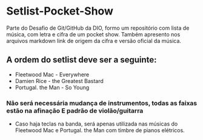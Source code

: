 # Setlist-Pocket-Show
Parte do Desafio de Git/GitHub da DIO, formo um repositório com lista de música, com letra e cifra de um pocket show. Também apresento nos arquivos markdown link de origem da cifra e versão oficial da música.
## A ordem do setlist deve ser a seguinte:
- Fleetwood Mac - Everywhere
- Damien Rice - the Greatest Bastard
- Portugal. the Man - So Young

### Não será necessária mudança de instrumentos, todas as faixas estão na afinação E padrão de violão/guitarra
- Caso haja teclas na banda, será apenas utilizada nas músicas do Fleetwood Mac e Portugal. the Man com timbre de pianos elétricos.
